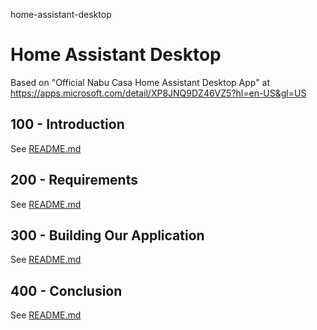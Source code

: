 home-assistant-desktop
# Home Assistant Desktop

Based on "Official Nabu Casa Home Assistant Desktop App" at https://apps.microsoft.com/detail/XP8JNQ9DZ46VZ5?hl=en-US&gl=US



## 100 - Introduction

See [README.md](./100/README.md)

## 200 - Requirements

See [README.md](./200/README.md)

## 300 - Building Our Application

See [README.md](./300/README.md)

## 400 - Conclusion

See [README.md](./400/README.md)
